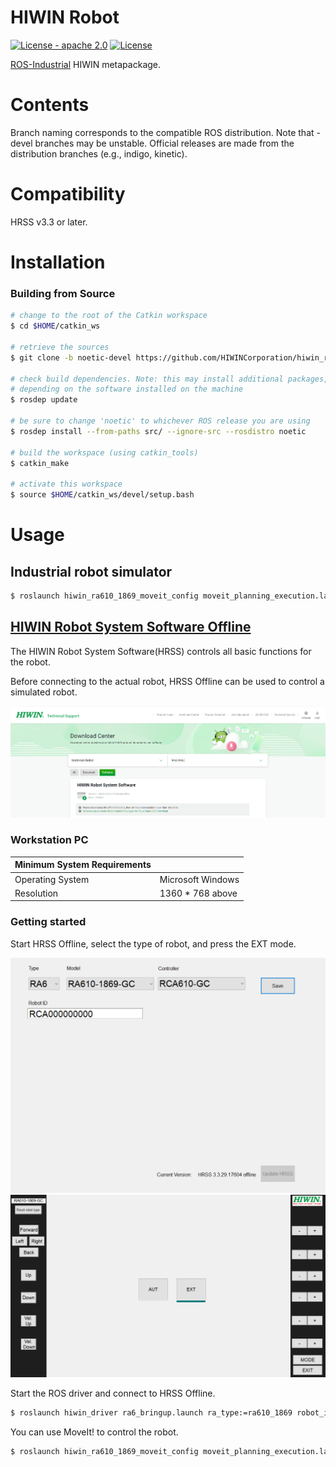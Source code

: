 # HIWIN Robot

[![License - apache 2.0](https://img.shields.io/:license-Apache%202.0-yellowgreen.svg)](https://opensource.org/licenses/Apache-2.0)
[![License](https://img.shields.io/badge/License-BSD%203--Clause-blue.svg)](https://opensource.org/licenses/BSD-3-Clause)

[ROS-Industrial](http://wiki.ros.org/Industrial) HIWIN metapackage.

# Contents
Branch naming corresponds to the compatible ROS distribution. Note that -devel branches may be unstable. Official releases are made from the distribution branches (e.g., indigo, kinetic).

# Compatibility
HRSS v3.3 or later.



# Installation
### Building from Source
```bash
# change to the root of the Catkin workspace
$ cd $HOME/catkin_ws

# retrieve the sources
$ git clone -b noetic-devel https://github.com/HIWINCorporation/hiwin_ros.git src/

# check build dependencies. Note: this may install additional packages,
# depending on the software installed on the machine
$ rosdep update

# be sure to change 'noetic' to whichever ROS release you are using
$ rosdep install --from-paths src/ --ignore-src --rosdistro noetic

# build the workspace (using catkin_tools)
$ catkin_make

# activate this workspace
$ source $HOME/catkin_ws/devel/setup.bash
```

# Usage
## Industrial robot simulator
```bash
$ roslaunch hiwin_ra610_1869_moveit_config moveit_planning_execution.launch
```

## [HIWIN Robot System Software Offline](https://www.hiwinsupport.com/download_center.aspx?pid=MAR)

The HIWIN Robot System Software(HRSS) controls all basic functions for the robot.

Before connecting to the actual robot, HRSS Offline can be used to control a simulated robot.

![Alt text](doc/images/hiwin_download_center.png)

### Workstation PC

| Minimum System Requirements| |
| ------------- | ------------- |
| Operating System  | Microsoft Windows  |
|Resolution| 1360 * 768 above


### Getting started

Start HRSS Offline, select the type of robot, and press the EXT mode.

<img src="doc/images/hrss_offline_start.png" width="600" />

<img src="doc/images/remote_mode.png" width="600" />

Start the ROS driver and connect to HRSS Offline.
```bash
$ roslaunch hiwin_driver ra6_bringup.launch ra_type:=ra610_1869 robot_ip:=<workstation ip>
```

You can use MoveIt! to control the robot.

```bash
$ roslaunch hiwin_ra610_1869_moveit_config moveit_planning_execution.launch sim:=false
```